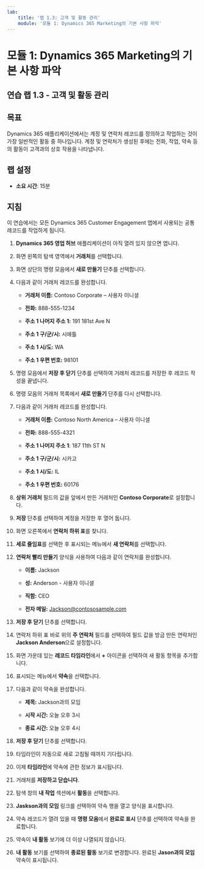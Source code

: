 ```yaml
---
lab:
    title: '랩 1.3: 고객 및 활동 관리'
    module: '모듈 1: Dynamics 365 Marketing의 기본 사항 파악'
---
```


모듈 1: Dynamics 365 Marketing의 기본 사항 파악
========================

## 연습 랩 1.3 - 고객 및 활동 관리

## 목표

Dynamics 365 애플리케이션에서는 계정 및 연락처 레코드를 정의하고 작업하는 것이 가장 일반적인 활동 중 하나입니다. 계정 및 연락처가 생성된 후에는 전화, 작업, 약속 등의 활동이 고객과의 상호 작용을 나타냅니다.

## 랩 설정

  - **소요 시간**: 15분

## 지침

이 연습에서는 모든 Dynamics 365 Customer Engagement 앱에서 사용되는 공통 레코드를 작업하게 됩니다. 

1. **Dynamics 365 영업 허브** 애플리케이션이 아직 열려 있지 않으면 엽니다. 

2. 화면 왼쪽의 탐색 영역에서 **거래처**를 선택합니다. 

3. 화면 상단의 명령 모음에서 **새로 만들기** 단추를 선택합니다.

4. 다음과 같이 거래처 레코드를 완성합니다.

	- **거래처 이름:** Contoso Corporate – 사용자 이니셜

	- **전화:** 888-555-1234

	- **주소 1 나머지 주소 1:** 191 181st Ave N

	- **주소 1 구/군/시:** 시애틀

	- **주소 1 시/도:** WA

	- **주소 1 우편 번호:** 98101

5. 명령 모음에서 **저장 후 닫기** 단추를 선택하여 거래처 레코드를 저장한 후 레코드 작성을 끝냅니다.

6. 명령 모음의 거래처 목록에서 **새로 만들기** 단추를 다시 선택합니다.

7. 다음과 같이 거래처 레코드를 완성합니다.

	- **거래처 이름:** Contoso North America – 사용자 이니셜

	- **전화:** 888-555-4321

	- **주소 1 나머지 주소 1**: 187 11th ST N

	- **주소 1 구/군/시:** 시카고

	- **주소 1 시/도:** IL

	- **주소 1 우편 번호:** 60176

8. **상위 거래처** 필드의 값을 앞에서 만든 거래처인 **Contoso Corporate**로 설정합니다. 

9. **저장** 단추를 선택하여 계정을 저장한 후 열어 둡니다. 

10. 화면 오른쪽에서 **연락처 하위 표**를 찾니다. 

11. **세로 줄임표**를 선택한 후 표시되는 메뉴에서 **새 연락처**를 선택합니다. 

12. **연락처 빨리 만들기** 양식을 사용하여 다음과 같이 연락처를 완성합니다.

	- **이름:** Jackson

	- **성:** Anderson - 사용자 이니셜

	- **직함:** CEO

	- **전자 메일:** Jackson@contososample.com

13. **저장 후 닫기** 단추를 선택합니다.

14. 연락처 하위 표 바로 위의 **주 연락처** 필드를 선택하여 필드 값을 방금 만든 연락처인 **Jackson Anderson**으로 설정합니다. 

15. 화면 가운데 있는 **레코드 타임라인**에서 **+** 아이콘을 선택하여 새 활동 항목을 추가합니다. 

16. 표시되는 메뉴에서 **약속**을 선택합니다.

17. 다음과 같이 약속을 완성합니다.

	- **제목:** Jackson과의 모임

	- **시작 시간:** 오늘 오후 3시

	- **종료 시간:** 오늘 오후 4시

18. **저장 후 닫기** 단추를 선택합니다. 

19. 타임라인이 자동으로 새로 고침될 때까지 기다립니다. 

20. 이제 **타임라인**에 약속에 관한 정보가 표시됩니다. 

21. 거래처를 **저장하고 닫습니다**. 

22. 탐색 창의 **내 작업** 섹션에서 **활동**을 선택합니다.

23. **Jaskson과의 모임** 링크를 선택하여 약속 행을 열고 양식을 표시합니다. 

24. 약속 레코드가 열려 있을 때 **명령 모음**에서 **완료로 표시** 단추를 선택하여 약속을 완료합니다. 

25. 약속이 **내 활동** 보기에 더 이상 나열되지 않습니다. 

26. **내 활동** 보기를 선택하여 **종료된 활동** 보기로 변경합니다. 완료된 **Jason과의 모임** 약속이 표시됩니다.
